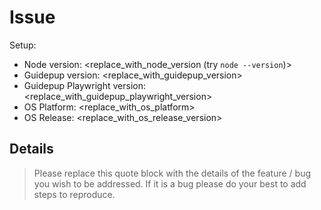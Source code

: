 # Issue

Setup:

- Node version: <replace_with_node_version (try `node --version`)>
- Guidepup version: <replace_with_guidepup_version>
- Guidepup Playwright version: <replace_with_guidepup_playwright_version>
- OS Platform: <replace_with_os_platform>
- OS Release: <replace_with_os_release_version>

## Details

> Please replace this quote block with the details of the feature / bug you wish to be addressed. If it is a bug please do your best to add steps to reproduce.
